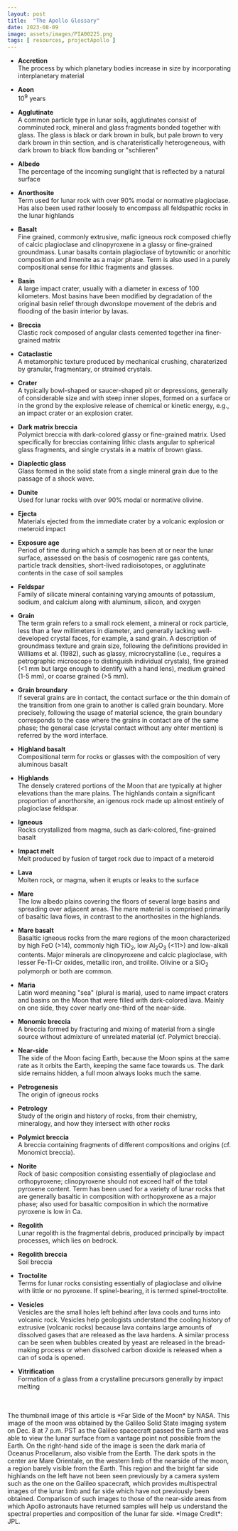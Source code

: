```yaml
---
layout: post
title:  "The Apollo Glossary"
date: 2023-08-09
image: assets/images/PIA00225.png
tags: [ resources, projectApollo ]
---
```


- **Accretion**   
The process by which planetary bodies increase in size by incorporating interplanetary material

- **Aeon**   
10<sup>9</sup> years

- **Agglutinate**   
A common particle type in lunar soils, agglutinates consist of comminuted rock, mineral and glass fragments bonded together with glass. The glass is black or dark brown in bulk, but pale brown to very dark brown in thin section, and is charateristically heterogeneous, with dark brown to black flow banding or "schlieren"

- **Albedo**   
The percentage of the incoming sunglight that is reflected by a natural surface

- **Anorthosite**   
Term used for lunar rock with over 90% modal or normative plagioclase. Has also been used rather loosely to encompass all feldspathic rocks in the lunar highlands

- **Basalt**   
Fine grained, commonly extrusive, mafic igneous rock composed chiefly of calcic plagioclase and clinopyroxene in a glassy or fine-grained groundmass. Lunar basalts contain plagioclase of bytownitic or anorhitic composition and ilmenite as a major phase. Term is also used in a purely compositional sense for lithic fragments and glasses.

- **Basin**  
A large impact crater, usually with a diameter in excess of 100 kilometers. Most basins have been modified by degradation of the original basin relief through dwonslope movement of the debris and flooding of the basin interior by lavas.

- **Breccia**   
Clastic rock composed of angular clasts cemented together ina  finer-grained matrix

- **Cataclastic**   
A metamorphic texture produced by mechanical crushing, charaterized by granular, fragmentary, or strained crystals.

- **Crater**  
A typically bowl-shaped or saucer-shaped pit or depressions, generally of considerable size and with steep inner slopes, formed on a surface or in the grond by the explosive release of chemical or kinetic energy, e.g., an impact crater or an explosion crater.

- **Dark matrix breccia**   
Polymict breccia with dark-colored glassy or fine-grained matrix. Used specifically for breccias containing lithic clasts angular to spherical glass fragments, and single crystals in a matrix of brown glass.

- **Diaplectic glass**   
Glass formed in the solid state from a single mineral grain due to the passage of a shock wave.

- **Dunite**   
Used for lunar rocks with over 90% modal or normative olivine.

- **Ejecta**   
Materials ejected from the immediate crater by a volcanic explosion or meteroid impact

- **Exposure age**   
Period of time during which a sample has been at or near the lunar surface, assessed on the basis of cosmogenic rare gas contents, particle track densities, short-lived radioisotopes, or agglutinate contents in the case of soil samples

- **Feldspar**   
Family of silicate mineral containing varying amounts of potassium, sodium, and calcium along with aluminum, silicon, and oxygen

- **Grain**   
The term grain refers to a small rock element, a mineral or rock particle, less than a few millimeters in diameter, and generally lacking well-developed crystal faces, for example, a sand grain. A description of groundmass texture and grain size, following the definitions provided in Williams et al. (1982), such as glassy, microcrystalline (i.e., requires a petrographic microscope to distinguish individual crystals), fine grained (<1 mm but large enough to identify with a hand lens), medium grained (1-5 mm), or coarse grained (>5 mm).

- **Grain broundary**   
If several grains are in contact, the contact surface or the thin domain of the transition from one grain to another is called grain boundary. More precisely, following the usage of material science, the grain boundary corresponds to the case where the grains in contact are of the same phase; the general case (crystal contact without any ohter mention) is referred by the word interface. 

- **Highland basalt**   
Compositional term for rocks or glasses with the composition of very aluminous basalt

- **Highlands**   
The densely cratered portions of the Moon that are typically at higher elevations than the mare plains. The highlands contain a significant proportion of anorthorsite, an igenous rock made up almost entirely of plagioclase feldspar.

- **Igneous**   
Rocks crystallized from magma, such as dark-colored, fine-grained basalt

- **Impact melt**   
Melt produced by fusion of target rock due to impact of a meteroid

- **Lava**   
Molten rock, or magma, when it erupts or leaks to the surface

- **Mare**   
The low albedo plains covering the floors of several large basins and spreading over adjacent areas. The mare material is comprised primarily of basaltic lava flows, in contrast to the anorthosites in the highlands.

- **Mare basalt**   
Basaltic igneous rocks from the mare regions of the moon characterized by high FeO (>14), commonly high TiO<sub>2</sub>, low Al<sub>2</sub>O<sub>3</sub> (<11>) and low-alkali contents. Major minerals are clinopyroxene and calcic plagioclase, with lesser Fe-Ti-Cr oxides, metallic iron, and troilite. Olivine or a SiO<sub>2</sub> polymorph or both are common.

- **Maria**   
Latin word meaning "sea" (plural is maria), used to name impact craters and basins on the Moon that were filled with dark-colored lava. Mainly on one side, they cover nearly one-third of the near-side.

- **Monomic breccia**   
A breccia formed by fracturing and mixing of material from a single source without admixture of unrelated material (cf. Polymict breccia).

- **Near-side**   
The side of the Moon facing Earth, because the Moon spins at the same rate as it orbits the Earth, keeping the same face towards us. The dark side remains hidden, a full moon always looks much the same.

- **Petrogenesis**   
The origin of igneous rocks

- **Petrology**  
Study of the origin and history of rocks, from their chemistry, mineralogy, and how they intersect with other rocks

- **Polymict breccia**   
A breccia containing fragments of different compositions and origins (cf. Monomict breccia).

- **Norite**   
Rock of basic composition consisting essentially of plagioclase and orthopyroxene; clinopyroxene should not exceed half of the total pyroxene content. Term has been used for a variety of lunar rocks that are generally basaltic in composition with orthopyroxene as a major phase; also used for basaltic composition in which the normative pyroxene is low in Ca.

- **Regolith**   
Lunar regolith is the fragmental debris, produced principally by impact processes, which lies on bedrock.

- **Regolith breccia**   
Soil breccia

- **Troctolite**   
Terms for lunar rocks consisting essentially of plagioclase and olivine with little or no pyroxene. If spinel-bearing, it is termed spinel-troctolite.

- **Vesicles**   
Vesicles are the small holes left behind after lava cools and turns into volcanic rock. Vesicles help geologists understand the cooling history of extrusive (volcanic rocks) because lava contains large amounts of dissolved gases that are released as the lava hardens. A similar process can be seen when bubbles created by yeast are released in the bread-making process or when dissolved carbon dioxide is released when a can of soda is opened.

- **Vitrification**   
Formation of a glass from a crystalline precursors generally by impact melting





<br/>
<br/>
The thumbnail image of this article is *Far Side of the Moon* by NASA. This image of the moon was obtained by the Galileo Solid State imaging system on Dec. 8 at 7 p.m. PST as the Galileo spacecraft passed the Earth and was able to view the lunar surface from a vantage point not possible from the Earth. On the right-hand side of the image is seen the dark maria of Oceanus Procellarum, also visible from the Earth. The dark spots in the center are Mare Orientale, on the western limb of the nearside of the moon, a region barely visible from the Earth. This region and the bright far side highlands on the left have not been seen previously by a camera system such as the one on the Galileo spacecraft, which provides multispectral images of the lunar limb and far side which have not previously been obtained. Comparison of such images to those of the near-side areas from which Apollo astronauts have returned samples will help us understand the spectral properties and composition of the lunar far side. *Image Credit*: JPL. 